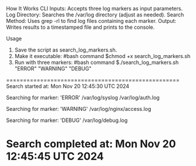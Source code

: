 

How It Works
CLI Inputs: Accepts three log markers as input parameters.
Log Directory: Searches the /var/log directory (adjust as needed).
Search Method: Uses grep -rl to find log files containing each marker.
Output: Writes results to a timestamped file and prints to the console.

Usage
1. Save the script as search_log_markers.sh.
2. Make it executable:
#bash command
$chmod +x search_log_markers.sh
3. Run with three markers:
#bash command
$./search_log_markers.sh "ERROR" "WARNING" "DEBUG"

===================================================
Search started at: Mon Nov 20 12:45:30 UTC 2024

Searching for marker: 'ERROR'
/var/log/syslog
/var/log/auth.log

Searching for marker: 'WARNING'
/var/log/nginx/access.log

Searching for marker: 'DEBUG'
/var/log/debug.log

Search completed at: Mon Nov 20 12:45:45 UTC 2024
=================================================
